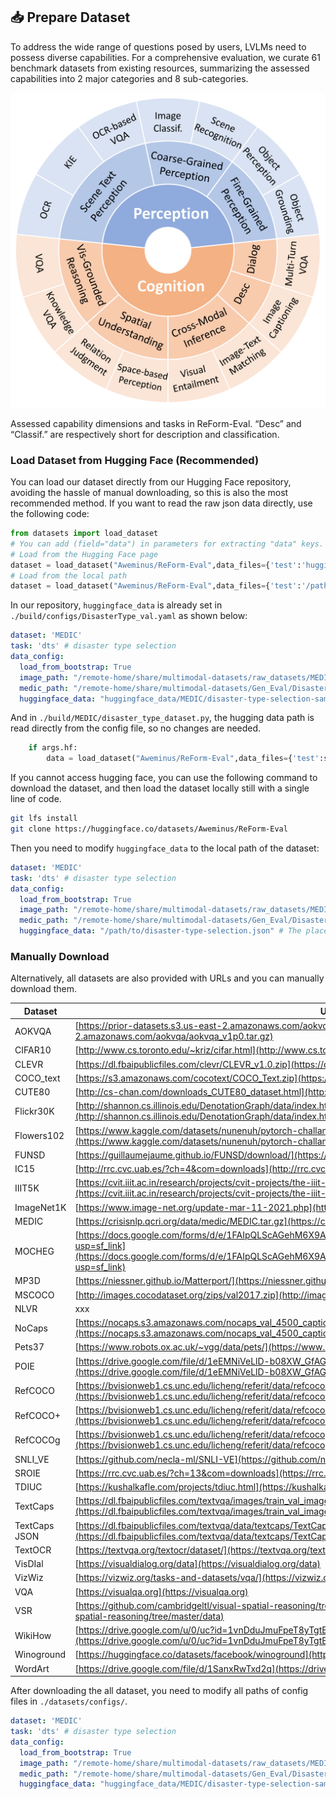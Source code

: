 ## 📥 Prepare Dataset
To address the wide range of questions posed by users, LVLMs need to possess diverse capabilities. For a comprehensive evaluation, we curate 61 benchmark datasets from existing resources, summarizing the assessed capabilities into 2 major categories and 8 sub-categories.

<p align="center"><img src="../base_dimensions.png" /></p>
Assessed capability dimensions and tasks in ReForm-Eval. “Desc” and “Classif.” are respectively short for description and classification.


### Load Dataset from Hugging Face (Recommended)
You can load our dataset directly from our Hugging Face repository, avoiding the hassle of manual downloading, so this is also the most recommended method. If you want to read the raw json data directly, use the following code:
```python
from datasets import load_dataset
# You can add (field="data") in parameters for extracting "data" keys.
# Load from the Hugging Face page
dataset = load_dataset("Aweminus/ReForm-Eval",data_files={'test':'huggingface_data/MEDIC/disaster-type-selection-sampled.json'}, split='test') 
# Load from the local path
dataset = load_dataset("Aweminus/ReForm-Eval",data_files={'test':'/path/to/disaster-type-selection.json'}, split='test')
```
In our repository, `huggingface_data` is already set in `./build/configs/DisasterType_val.yaml` as shown below:
```YAML
dataset: 'MEDIC'
task: 'dts' # disaster type selection
data_config:
  load_from_bootstrap: True
  image_path: "/remote-home/share/multimodal-datasets/raw_datasets/MEDIC/data"
  medic_path: "/remote-home/share/multimodal-datasets/Gen_Eval/Disaster-Type-Selection/disaster-type-selection-sampled.json" 
  huggingface_data: "huggingface_data/MEDIC/disaster-type-selection-sampled.json" # the path of hugging face data
```

And in `./build/MEDIC/disaster_type_dataset.py`, the hugging data path is read directly from the config file, so no changes are needed.
```python
    if args.hf:
        data = load_dataset("Aweminus/ReForm-Eval",data_files={'test':self.config['huggingface_data']}, split='test')
```

If you cannot access hugging face, you can use the following command to download the dataset, and then load the dataset locally still with a single line of code.
```bash
git lfs install
git clone https://huggingface.co/datasets/Aweminus/ReForm-Eval
```

Then you need to modify `huggingface_data` to the local path of the dataset:
```YAML
dataset: 'MEDIC'
task: 'dts' # disaster type selection
data_config:
  load_from_bootstrap: True
  image_path: "/remote-home/share/multimodal-datasets/raw_datasets/MEDIC/data"
  medic_path: "/remote-home/share/multimodal-datasets/Gen_Eval/Disaster-Type-Selection/disaster-type-selection-sampled.json" 
  huggingface_data: "/path/to/disaster-type-selection.json" # The place you need to modify (the local path of hugging face data)
```

### Manually Download
Alternatively, all datasets are also provided with URLs and you can manually download them.

| Dataset          | URL                                                                          |
|------------------|-------------------------------------------------------------------------------|
| AOKVQA           | [https://prior-datasets.s3.us-east-2.amazonaws.com/aokvqa/aokvqa_v1p0.tar.gz](https://prior-datasets.s3.us-east-2.amazonaws.com/aokvqa/aokvqa_v1p0.tar.gz) |
| CIFAR10          | [http://www.cs.toronto.edu/~kriz/cifar.html](http://www.cs.toronto.edu/~kriz/cifar.html)                              |
| CLEVR            | [https://dl.fbaipublicfiles.com/clevr/CLEVR_v1.0.zip](https://dl.fbaipublicfiles.com/clevr/CLEVR_v1.0.zip)                   |
| COCO_text        | [https://s3.amazonaws.com/cocotext/COCO_Text.zip](https://s3.amazonaws.com/cocotext/COCO_Text.zip)                        |
| CUTE80           | [http://cs-chan.com/downloads_CUTE80_dataset.html](http://cs-chan.com/downloads_CUTE80_dataset.html)                        |
| Flickr30K        | [http://shannon.cs.illinois.edu/DenotationGraph/data/index.html](http://shannon.cs.illinois.edu/DenotationGraph/data/index.html)        |
| Flowers102       | [https://www.kaggle.com/datasets/nunenuh/pytorch-challange-flower-dataset](https://www.kaggle.com/datasets/nunenuh/pytorch-challange-flower-dataset) |
| FUNSD            | [https://guillaumejaume.github.io/FUNSD/download/](https://guillaumejaume.github.io/FUNSD/download/)                        |
| IC15             | [http://rrc.cvc.uab.es/?ch=4&com=downloads](http://rrc.cvc.uab.es/?ch=4&com=downloads)                                |
| IIIT5K           | [https://cvit.iiit.ac.in/research/projects/cvit-projects/the-iiit-5k-word-dataset](https://cvit.iiit.ac.in/research/projects/cvit-projects/the-iiit-5k-word-dataset) |
| ImageNet1K       | [https://www.image-net.org/update-mar-11-2021.php](https://www.image-net.org/update-mar-11-2021.php)                          |
| MEDIC            | [https://crisisnlp.qcri.org/data/medic/MEDIC.tar.gz](https://crisisnlp.qcri.org/data/medic/MEDIC.tar.gz)                       |
| MOCHEG           | [https://docs.google.com/forms/d/e/1FAIpQLScAGehM6X9ARZWW3Fgt7fWMhc_Cec6iiAAN4Rn1BHAk6KOfbw/viewform?usp=sf_link](https://docs.google.com/forms/d/e/1FAIpQLScAGehM6X9ARZWW3Fgt7fWMhc_Cec6iiAAN4Rn1BHAk6KOfbw/viewform?usp=sf_link) |
| MP3D             | [https://niessner.github.io/Matterport/](https://niessner.github.io/Matterport/)                                   |
| MSCOCO           | [http://images.cocodataset.org/zips/val2017.zip](http://images.cocodataset.org/zips/val2017.zip)                           |
| NLVR             | xxx                                                                         |
| NoCaps           | [https://nocaps.s3.amazonaws.com/nocaps_val_4500_captions.json](https://nocaps.s3.amazonaws.com/nocaps_val_4500_captions.json)           |
| Pets37           | [https://www.robots.ox.ac.uk/~vgg/data/pets/](https://www.robots.ox.ac.uk/~vgg/data/pets/)                              |
| POIE             | [https://drive.google.com/file/d/1eEMNiVeLlD-b08XW_GfAGfPmmII-GDYs/view](https://drive.google.com/file/d/1eEMNiVeLlD-b08XW_GfAGfPmmII-GDYs/view)  |
| RefCOCO          | [https://bvisionweb1.cs.unc.edu/licheng/referit/data/refcoco.zip](https://bvisionweb1.cs.unc.edu/licheng/referit/data/refcoco.zip)          |
| RefCOCO+         | [https://bvisionweb1.cs.unc.edu/licheng/referit/data/refcoco+.zip](https://bvisionweb1.cs.unc.edu/licheng/referit/data/refcoco+.zip)         |
| RefCOCOg         | [https://bvisionweb1.cs.unc.edu/licheng/referit/data/refcocog.zip](https://bvisionweb1.cs.unc.edu/licheng/referit/data/refcocog.zip)         |
| SNLI_VE          | [https://github.com/necla-ml/SNLI-VE](https://github.com/necla-ml/SNLI-VE)                                      |
| SROIE            | [https://rrc.cvc.uab.es/?ch=13&com=downloads](https://rrc.cvc.uab.es/?ch=13&com=downloads)                              |
| TDIUC            | [https://kushalkafle.com/projects/tdiuc.html](https://kushalkafle.com/projects/tdiuc.html)                              |
| TextCaps         | [https://dl.fbaipublicfiles.com/textvqa/images/train_val_images.zip](https://dl.fbaipublicfiles.com/textvqa/images/train_val_images.zip)      |
| TextCaps JSON    | [https://dl.fbaipublicfiles.com/textvqa/data/textcaps/TextCaps_0.1_val.json](https://dl.fbaipublicfiles.com/textvqa/data/textcaps/TextCaps_0.1_val.json) |
| TextOCR          | [https://textvqa.org/textocr/dataset/](https://textvqa.org/textocr/dataset/)                                    |
| VisDIal          | [https://visualdialog.org/data](https://visualdialog.org/data)                                           |
| VizWiz           | [https://vizwiz.org/tasks-and-datasets/vqa/](https://vizwiz.org/tasks-and-datasets/vqa/)                              |
| VQA              | [https://visualqa.org](https://visualqa.org)                                                    |
| VSR              | [https://github.com/cambridgeltl/visual-spatial-reasoning/tree/master/data](https://github.com/cambridgeltl/visual-spatial-reasoning/tree/master/data) |
| WikiHow          | [https://drive.google.com/u/0/uc?id=1vnDduJmuFpeT8yTgtBR9Bj8bXlI4zIJR&export=download](https://drive.google.com/u/0/uc?id=1vnDduJmuFpeT8yTgtBR9Bj8bXlI4zIJR&export=download) |
| Winoground       | [https://huggingface.co/datasets/facebook/winoground](https://huggingface.co/datasets/facebook/winoground)                     |
| WordArt          | [https://drive.google.com/file/d/1SanxRwTxd2q](https://drive.google.com/file/d/1SanxRwTxd2q)|


After downloading the all dataset, you need to modify all paths of config files in `./datasets/configs/`.
```YAML
dataset: 'MEDIC'
task: 'dts' # disaster type selection
data_config:
  load_from_bootstrap: True
  image_path: "/remote-home/share/multimodal-datasets/raw_datasets/MEDIC/data" #The place you need to modify
  medic_path: "/remote-home/share/multimodal-datasets/Gen_Eval/Disaster-Type-Selection/disaster-type-selection-sampled.json" #The place you need to modify
  huggingface_data: "huggingface_data/MEDIC/disaster-type-selection-sampled.json"
```
